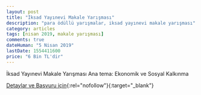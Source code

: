 ```yaml
---
layout: post
title: "İksad Yayınevi Makale Yarışması"
description: "para ödüllü yarışmalar, iksad yayınevi makale yarışması"
category: articles
tags: [nisan 2019, makale yarışması]
comments: true
dateHuman: "5 Nisan 2019"
lastDate: 1554411600
price: "6 Bin TL'dir"
---
```


İksad Yayınevi Makale Yarışması
Ana tema: Ekonomik ve Sosyal Kalkınma

[Detaylar ve Başvuru için](https://docs.wixstatic.com/ugd/614b1f_8a087978a8ae4ee39a5f9f9d801dc66f.pdf?utm_source=edebiyatyarismalari.com&utm_medium=affiliate){:rel="nofollow"}{:target="_blank"}